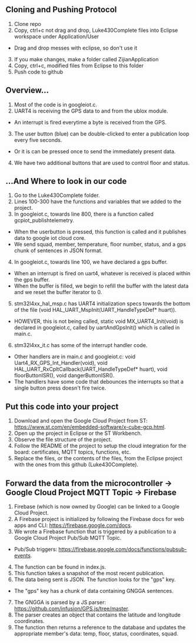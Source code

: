 ## Cloning and Pushing Protocol
1. Clone repo
2. Copy, ctrl+c not drag and drop, Luke430Complete files into Eclipse workspace under Application/User
* Drag and drop messes with eclipse, so don't use it
3. If you make changes, make a folder called ZijianApplication
4. Copy, ctrl+c, modified files from Eclipse to this folder
5. Push code to github

## Overview...
1. Most of the code is in googleiot.c.
2. UART4 is receiving the GPS data to and from the ublox module.
* An interrupt is fired everytime a byte is received from the GPS.
3. The user button (blue) can be double-clicked to enter a publication loop every five seconds.
* Or it is can be pressed once to send the immediately present data.
4. We have two additional buttons that are used to control floor and status.

## ...And Where to look in our code
1. Go to the Luke430Complete folder.
2. Lines 100-300 have the functions and variables that we added to the project.
3. In googleiot.c, towards line 800, there is a function called gcpiot_publishtelemetry.
* When the userbutton is pressed, this function is called and it publishes data to google iot cloud core.
* We send squad, member, temperature, floor number, status, and a gps chunk of sentences in JSON format.
4. In googleiot.c, towards line 100, we have declared a gps buffer.
* When an interrupt is fired on uart4, whatever is received is placed within the gps buffer.
* When the buffer is filled, we begin to refill the buffer with the latest data and we reset the buffer iterator to 0.
5. stm32l4xx_hal_msp.c has UART4 initialization specs towards the bottom of the file (void HAL_UART_MspInit(UART_HandleTypeDef* huart)).
* HOWEVER, this is not being called, static void MX_UART4_Init(void) is declared in googleiot.c, called by uartAndGpsInit() which is called in main.c.
6. stm32l4xx_it.c has some of the interrupt handler code.
* Other handlers are in main.c and googleiot.c: void Uart4_RX_GPS_Int_Handler(void), 
void HAL_UART_RxCpltCallback(UART_HandleTypeDef* huart), void floorButtonISR(), void dangerButtonISR().
* The handlers have some code that debounces the interrupts so that a single button press doesn't fire twice.

## Put this code into your project
1. Download and open the Google Cloud Project from ST: https://www.st.com/en/embedded-software/x-cube-gcp.html.
2. Open up the project in Eclipse or the ST Workbench.
3. Observe the file structure of the project.
4. Follow the README of the project to setup the cloud integration for the board: certificates, MQTT topics, functions, etc.
5. Replace the files, or the contents of the files, from the Eclipse project with the ones from this github (Luke430Complete).

## Forward the data from the microcontroller -> Google Cloud Project MQTT Topic -> Firebase
1. Firebase (which is now owned by Google) can be linked to a Google Cloud Project.
2. A Firebase project is initialized by following the Firebase docs for web apps and CLI: https://firebase.google.com/docs.
3. We wrote a Firebase function that is triggered by a publication to a Google Cloud Project Pub/Sub MQTT Topic.
* Pub/Sub triggers: https://firebase.google.com/docs/functions/pubsub-events.
4. The function can be found in index.js.
5. This function takes a snapshot of the most recent publication.
6. The data being sent is JSON.  The function looks for the "gps" key.
* The "gps" key has a chunk of data containing GNGGA sentences.
7. The GNGGA is parsed by a JS parser: https://github.com/infusion/GPS.js/tree/master.
8. The parser creates an object that contains the latitude and longitude coordinates.
9. The function then returns a reference to the database and updates the appropriate member's data: temp, floor, status, coordinates, squad.




